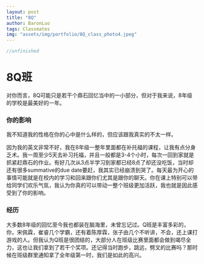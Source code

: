 ```yaml
---
layout: post
title: "8Q"
author: BaronLuo
tags: Classmates
img: "assets/img/portfolio/8Q_class_photo4.jpeg"
---
```


```c++
//unfinished
```
# 8Q班
对你而言，8Q可能只是若干个鼎石回忆当中的一小部分，但对于我来说，8年级的学校是最美好的一年。
### 你的影响
我不知道我的性格在你的心中是什么样的，但应该跟我真实的不太一样。

因为我的英文非常不好，我在8年级一整年里面都在补托福的课程，让我有点分身乏术。我一周至少5天去补习托福，并且一般都是3-4个小时，每次一回到家就是抓紧赶鼎石的作业。有好几次从3点半学习到家都已经8点了却还没吃饭，当时却还有很多summative的due date要赶，我其实已经崩溃到哭了。每天最为开心的事情可能就是在校内的学习和回来跟你们尤其是跟你的聊天。你在课上特别可以带给同学们欢乐气氛，我认为你真的可以带动一整个班级更加活跃，我也就是因此感受到了你的影响。

### 经历
大多数8年级的回忆至今我也都装在脑海里，未曾忘记过。Q班是丰富多彩的，你，宋佩霖，崔睿几个学霸，还有着陈厚霖，张子由几个不听讲，不会，还上课打游戏的人。但我认为Q班是很团结的，大部分人在班级比赛里面都会做到竭尽全力，这也让我们拿到了若干个奖项。还记得当时跑步，跳远，劈叉的比赛吗？那时候在班级群里通知拿了全年级第一时，我们是如此的高兴。